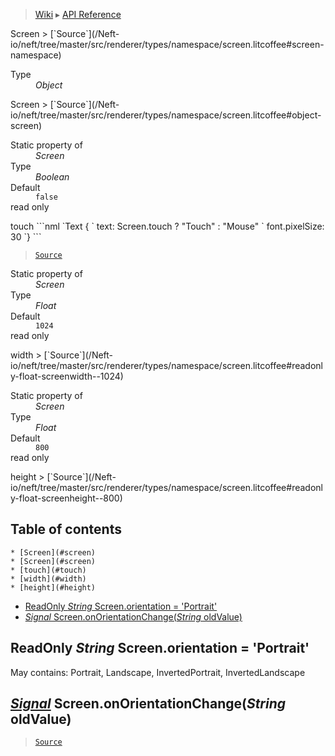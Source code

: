 > [Wiki](Home) ▸ [API Reference](API-Reference)

<dl></dl>
Screen
> [`Source`](/Neft-io/neft/tree/master/src/renderer/types/namespace/screen.litcoffee#screen-namespace)

<dl><dt>Type</dt><dd><i>Object</i></dd></dl>
Screen
> [`Source`](/Neft-io/neft/tree/master/src/renderer/types/namespace/screen.litcoffee#object-screen)

<dl><dt>Static property of</dt><dd><i>Screen</i></dd><dt>Type</dt><dd><i>Boolean</i></dd><dt>Default</dt><dd><code>false</code></dd><dt>read only</dt></dl>
touch
```nml
`Text {
`   text: Screen.touch ? "Touch" : "Mouse"
`   font.pixelSize: 30
`}
```

> [`Source`](/Neft-io/neft/tree/master/src/renderer/types/namespace/screen.litcoffee#readonly-boolean-screentouch--false)

<dl><dt>Static property of</dt><dd><i>Screen</i></dd><dt>Type</dt><dd><i>Float</i></dd><dt>Default</dt><dd><code>1024</code></dd><dt>read only</dt></dl>
width
> [`Source`](/Neft-io/neft/tree/master/src/renderer/types/namespace/screen.litcoffee#readonly-float-screenwidth--1024)

<dl><dt>Static property of</dt><dd><i>Screen</i></dd><dt>Type</dt><dd><i>Float</i></dd><dt>Default</dt><dd><code>800</code></dd><dt>read only</dt></dl>
height
> [`Source`](/Neft-io/neft/tree/master/src/renderer/types/namespace/screen.litcoffee#readonly-float-screenheight--800)

## Table of contents
    * [Screen](#screen)
    * [Screen](#screen)
    * [touch](#touch)
    * [width](#width)
    * [height](#height)
  * [ReadOnly *String* Screen.orientation = 'Portrait'](#readonly-string-screenorientation--portrait)
  * [*Signal* Screen.onOrientationChange(*String* oldValue)](#signal-screenonorientationchangestring-oldvalue)

ReadOnly *String* Screen.orientation = 'Portrait'
-------------------------------------------------

May contains: Portrait, Landscape, InvertedPortrait, InvertedLandscape

## [*Signal*](/Neft-io/neft/wiki/Signal-API.md#class-signal) Screen.onOrientationChange(*String* oldValue)

> [`Source`](/Neft-io/neft/tree/master/src/renderer/types/namespace/screen.litcoffee#signal-screenonorientationchangestring-oldvalue)

